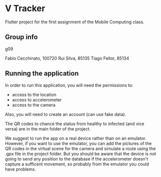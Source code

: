 # V Tracker

Flutter project for the first assignment of the Mobile Computing class.

## Group info

g09

Fabio Cecchinato, 100720
Rui Silva, 85135
Tiago Feitor, 85134

## Running the application

In order to run this application, you will need the permissions to:

* access to the location
* access to accelerometer
* access to the camera

Also, you will need to create an account (can use fake data).

The QR codes to chance the status from healthy to infected (and vice versa)
are in the main folder of the project.

We suggest to run the app on a real device rather than on an emulator.
However, if you want to use the emulator, you can add the pictures of 
the QR codes in the virtual scene for the camera and simulate a route
using the .gpx file in the project folder. But you should be aware that
the device is not going to send any position to the database if the accelerometer
doesn't capture a sufficent movement, so probably from the emulator you 
could have problems.
